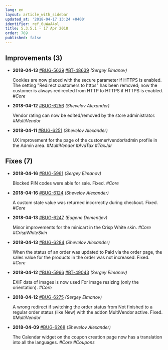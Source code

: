 ```yaml
---
lang: en
layout: article_with_sidebar
updated_at: '2018-04-17 13:24 +0400'
identifier: ref_6uWaA4ol
title: 5.3.5.1 - 17 Apr 2018
order: 769
published: false
---
```

## Improvements (3)
* **2018-04-13** [#BUG-5639](https://xcn.myjetbrains.com/youtrack/issue/BUG-5639) [#BT-48639](https://bt.x-cart.com/view.php?id=48639) _(Sergey Elmanov)_

  Cookies are now placed with the secure parameter if HTTPS is enabled. The setting "Redirect customers to https" has been removed; now the customer is always redirected from HTTP to HTTPS if HTTPS is enabled. _#Core_

* **2018-04-12** [#BUG-6256](https://xcn.myjetbrains.com/youtrack/issue/BUG-6256) _(Shevelov Alexander)_

  Vendor rating can now be edited/removed by the store administrator. _#MultiVendor_

* **2018-04-11** [#BUG-6251](https://xcn.myjetbrains.com/youtrack/issue/BUG-6251) _(Shevelov Alexander)_

  UX improvement for the page of the customer/vendor/admin profile in the Admin area. _#MultiVendor #AvaTax #TaxJar_


## Fixes (7)
* **2018-04-16** [#BUG-5961](https://xcn.myjetbrains.com/youtrack/issue/BUG-5961) _(Sergey Elmanov)_

  Blocked PIN codes were able for sale. Fixed. _#Core_

* **2018-04-16** [#BUG-6124](https://xcn.myjetbrains.com/youtrack/issue/BUG-6124) _(Shevelov Alexander)_

  A custom state value was returned incorrectly during checkout. Fixed. _#Core_

* **2018-04-13** [#BUG-6247](https://xcn.myjetbrains.com/youtrack/issue/BUG-6247) _(Eugene Dementjev)_

  Minor improvements for the minicart in the Crisp White skin. _#Core #CrispWhiteSkin_

* **2018-04-13** [#BUG-6284](https://xcn.myjetbrains.com/youtrack/issue/BUG-6284) _(Shevelov Alexander)_

  When the status of an order was updated to Paid via the order page, the sales value for the products in the order was not increased. Fixed. _#Core_

* **2018-04-12** [#BUG-5966](https://xcn.myjetbrains.com/youtrack/issue/BUG-5966) [#BT-49043](https://bt.x-cart.com/view.php?id=49043) _(Sergey Elmanov)_

  EXIF data of images is now used For image resizing (only the orientation). _#Core_

* **2018-04-12** [#BUG-6275](https://xcn.myjetbrains.com/youtrack/issue/BUG-6275) _(Sergey Elmanov)_

  A wrong redirect if switching the order status from Not finished to a regular order status (like New) with the addon MultiVendor active. Fixed. _#MultiVendor_

* **2018-04-09** [#BUG-6268](https://xcn.myjetbrains.com/youtrack/issue/BUG-6268) _(Shevelov Alexander)_

  The Calendar widget on the coupon creation page now has a translation into all the languages. _#Core #Coupons_

